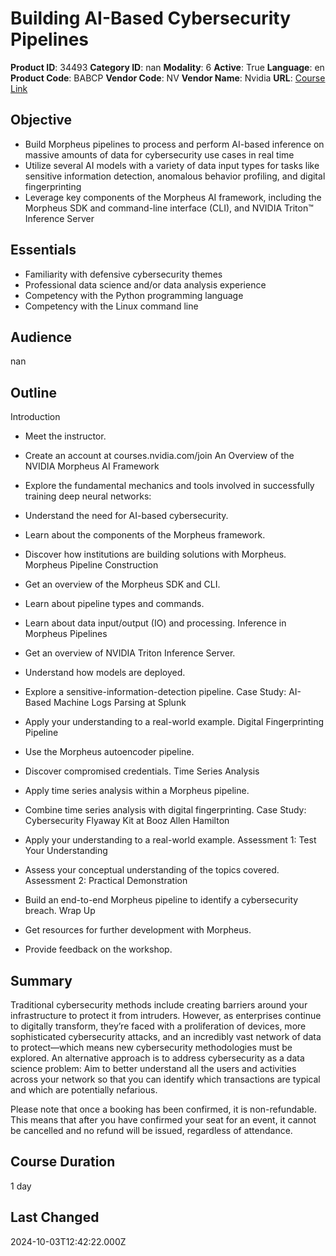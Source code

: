 # Building AI-Based Cybersecurity Pipelines

**Product ID**: 34493
**Category ID**: nan
**Modality**: 6
**Active**: True
**Language**: en
**Product Code**: BABCP
**Vendor Code**: NV
**Vendor Name**: Nvidia
**URL**: [Course Link](https://www.fastlaneus.com/course/nv-babcp)

## Objective
- Build Morpheus pipelines to process and perform AI-based inference on massive amounts of data for cybersecurity use cases in real time
- Utilize several AI models with a variety of data input types for tasks like sensitive information detection, anomalous behavior profiling, and digital fingerprinting
- Leverage key components of the Morpheus AI framework, including the Morpheus SDK and command-line interface (CLI), and NVIDIA Triton™ Inference Server

## Essentials
- Familiarity with defensive cybersecurity themes
- Professional data science and/or data analysis experience
- Competency with the Python programming language
- Competency with the Linux command line

## Audience
nan

## Outline
Introduction	



- Meet the instructor.
- Create an account at courses.nvidia.com/join
An Overview of the NVIDIA Morpheus AI Framework	



- Explore the fundamental mechanics and tools involved in successfully training deep neural networks:
- Understand the need for AI-based cybersecurity.
- Learn about the components of the Morpheus framework.
- Discover how institutions are building solutions with Morpheus.
Morpheus Pipeline Construction	



- Get an overview of the Morpheus SDK and CLI.
- Learn about pipeline types and commands.
- Learn about data input/output (IO) and processing.
Inference in Morpheus Pipelines	



- Get an overview of NVIDIA Triton Inference Server.
- Understand how models are deployed.
- Explore a sensitive-information-detection pipeline.
Case Study: AI-Based Machine Logs Parsing at Splunk	



- Apply your understanding to a real-world example.
Digital Fingerprinting Pipeline	



- Use the Morpheus autoencoder pipeline.
- Discover compromised credentials.
Time Series Analysis	



- Apply time series analysis within a Morpheus pipeline.
- Combine time series analysis with digital fingerprinting.
Case Study: Cybersecurity Flyaway Kit at Booz Allen Hamilton	



- Apply your understanding to a real-world example.
Assessment 1: Test Your Understanding	



- Assess your conceptual understanding of the topics covered.
Assessment 2: Practical Demonstration	



- Build an end-to-end Morpheus pipeline to identify a cybersecurity breach.
Wrap Up	



- Get resources for further development with Morpheus.
- Provide feedback on the workshop.

## Summary
Traditional cybersecurity methods include creating barriers around your infrastructure to protect it from intruders. However, as enterprises continue to digitally transform, they’re faced with a proliferation of devices, more sophisticated cybersecurity attacks, and an incredibly vast network of data to protect—which means new cybersecurity methodologies must be explored. An alternative approach is to address cybersecurity as a data science problem: Aim to better understand all the users and activities across your network so that you can identify which transactions are typical and which are potentially nefarious.

Please note that once a booking has been confirmed, it is non-refundable. This means that after you have confirmed your seat for an event, it cannot be cancelled and no refund will be issued, regardless of attendance.

## Course Duration
1 day

## Last Changed
2024-10-03T12:42:22.000Z
